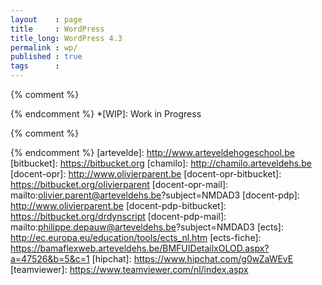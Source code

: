 ```yaml
---
layout    : page
title     : WordPress
title_long: WordPress 4.3
permalink : wp/
published : true
tags      :
---
```


{% comment %}
<!-- ⚓ Afkortingen -->
{% endcomment %}
*[WIP]:                     Work in Progress

{% comment %}
<!-- ⚓ Hyperlinks -->
{% endcomment %}
[artevelde]:                http://www.arteveldehogeschool.be
[bitbucket]:                https://bitbucket.org
[chamilo]:                  http://chamilo.arteveldehs.be
[docent-opr]:               http://www.olivierparent.be
[docent-opr-bitbucket]:     https://bitbucket.org/olivierparent
[docent-opr-mail]:          mailto:olivier.parent@arteveldehs.be?subject=NMDAD3
[docent-pdp]:               http://www.olivierparent.be
[docent-pdp-bitbucket]:     https://bitbucket.org/drdynscript
[docent-pdp-mail]:          mailto:philippe.depauw@arteveldehs.be?subject=NMDAD3
[ects]:                     http://ec.europa.eu/education/tools/ects_nl.htm
[ects-fiche]:				https://bamaflexweb.arteveldehs.be/BMFUIDetailxOLOD.aspx?a=47526&b=5&c=1
[hipchat]:                  https://www.hipchat.com/g0wZaWEvE
[teamviewer]:               https://www.teamviewer.com/nl/index.aspx
